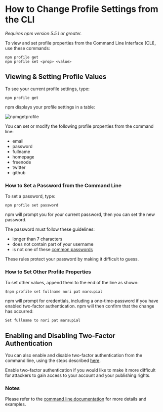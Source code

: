<!--
title: 18 - How to change profile settings from the CLI
featured: true
-->

# How to Change Profile Settings from the CLI
*Requires npm version 5.5.1 or greater.*

To view and set profile properties from the Command Line Interface (CLI), use these commands: 

```
npm profile get 
npm profile set <prop> <value>
```

## Viewing & Setting Profile Values

To see your current profile settings, type:

```
npm profile get
```
npm displays your profile settings in a table:

![npmgetprofile](/images/profile_after_tfa_enabled.png)

You can set or modify the following profile properties from the command line:

* email
* password
* fullname
* homepage
* freenode
* twitter
* github 

### How to Set a Password from the Command Line

To set a password, type:

`npm profile set password`

npm will prompt you for your current password, then you can set the new password. 

The password must follow these guidelines:

* longer than 7 characters
* does not contain part of your username 
* is not one of these [common passwords](https://github.com/ashleygwilliams/rockyou/blob/master/data/70.txt) 

These rules protect your password by making it difficult to guess. 

### How to Set Other Profile Properties

To set other values, append them to the end of the line as shown: 

```
$npm profile set fullname nori pat marsupial
```
npm will prompt for credentials, including a one-time-password if you have enabled two-factor authentication. npm will then  confirm that the change has occurred: 

```
Set fullname to nori pat marsupial
```

## Enabling and Disabling Two-Factor Authentication 

You can also enable and disable two-factor authentication from the command line, using the steps described [here](https://docs.npmjs.com/getting-started/using-two-factor-authentication).

Enable two-factor authentication if you would like to make it more difficult for attackers to gain access to your account and your publishing rights.

### Notes

Please refer to the [command line documentation](https://docs.npmjs.com/cli/profile) for more details and examples. 
